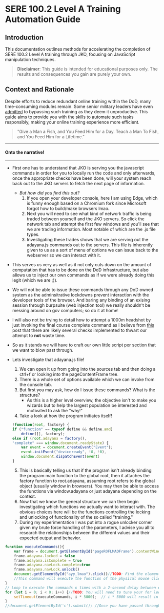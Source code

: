# SERE 100.2 Level A Training Automation Guide

## Introduction
This documentation outlines methods for accelerating the completion of SERE 100.2 Level A training through JKO, focusing on JavaScript manipulation techniques.

> **Disclaimer**: This guide is intended for educational purposes only. The results and consequences you gain are purely your own.

## Context and Rationale
Despite efforts to reduce redundant online training within the DoD, many time-consuming modules remain. Some senior military leaders have even [admitted](https://www.military.com/daily-news/2022/09/13/dont-do-it-senior-leaders-say-soldiers-should-stop-taking-mandatory-online-classes.html) to bypassing such training as they deem it unproductive. This guide aims to provide you with the skills to automate such tasks responsibly, making your online training experience more efficient.

> "Give a Man a Fish, and You Feed Him for a Day. Teach a Man To Fish, and You Feed Him for a Lifetime."
---
#### Onto the narrative!
---
- First one has to understand that JKO is serving you the javascript commands in order for you to locally run the code and only afterwards, once the appropriate checks have been done, will your system reach back out to the JKO servers to fetch the next page of information.
    - *But how did you find this out?*
        1. If you open your developer console, here I am using Edge, which is funny enough based on a Chromium fork since Microsoft forgot how to build/make browsers lmao.
        2. Next you will need to see what kind of network traffic is being traded between yourself and the JKO servers. So click the network tab and attempt the first few windows and you'll see that we are trading information. Most notable of which are the .js file types.
        3. Investigating these trades shows that we are serving out the adayana.js commands out to the servers. This file is inherently given to us as a sort of menu of options we can issue back to the webserver so we can interact with it.

- This serves us very as well as it not only cuts down on the amount of computation that has to be done on the DoD infrastructure, but also allows us to inject our own commands as if we were already doing this legit (which we are ;)).
- We will not be able to issue these commands through any DoD owned system as the adminsitrative lockdowns prevent interaction with the developer tools of the browser. And baring any binding of an exising session through burpsuite (web injection tool) we really shouldn't be messing around on gov computers; so do it at home! 
- I will also not be trying to detail how to attempt a 1000m headshot by just invoking the final course complete command as I believe from [this](https://github.com/Clutch152/scripts/issues/75) post that there are likely several checks implemented to thwart our attempt to **not** waste time.
- So as it stands we will have to craft our own little script per section that we want to blow past through.
- Lets investigate that adayana.js file!
    1. We can open it up from going into the sources tab and then doing a ctrl+f or looking into the pageContentFrame tree.
    2. There is a whole set of options available which we can invoke from the console tab.
    3. But first you may ask, how do I issue these commands? What is the structure? 
        - As this is a higher level overview, the objective isn't to make you wizards but to help the largest population be interested and motivated to ask the "why!"
    4. Take a look at how the program initiates itself! 
    ```javascript
    !function(root, factory) {
    if ("function" == typeof define && define.amd)
        define([], factory);
    else if (root.adayana = factory(),
    "complete" === window.document.readyState) {
        var event = document.createEvent("Event");
        event.initEvent("deviceready", !0, !0),
        window.document.dispatchEvent(event)
    }
    ```
    5. This is basically telling us that if the program isn't already binding the program main function to the global root, then it attaches the factory function to root.adayana, assuming root refers to the global object (usually window in browsers). You may then be able to access the functions via window.adayana or just adayana depending on the context.
    6. Now that we know the general structure we can then begin investigating which functions we actually want to interact with. The obvious choices here will be the functions controlling the locking and unlocking of functionality of the so called "training."
    7. During my experimentation I was put into a rogue unlocker corner given my brute force handling of the parameters, I advise you all to research the relationships between the different values and their expected output and behavior.

```javascript
function executeCommands(){
    var frame = document.getElementById('pageROFLMAOFrame').contentWindow //TODO: This portion is a little more abstract given an understanding between where the adayana commands are being referenced and where more global objects are being executed/referenced. For the sake of brevity you can think of "frames" as parts of a town. Some are industrial while others are like a downtown. Think of the frame where adayana is executing as that industrial area, seperate from the downtown trendy area where the buttons (and we) live. You will need to reference elements outside of the downtown area we are living in = the frames of the webpage (you can see this within the html structure). Replace "pageROFLMAOFrame" with the actual answer:"pageContentFrame"
    frame.adayana.locked = false
    frame.adayana.isComplete = true
    frame.adayana.navLock.complete=true
    frame.adayana.navLock.unlock()
    document.getElementById("ayy_lmao").click()//TODO: Find the element ID of the Next button, you can do this by using your inspect element tool and dragging it over to the revealed next button. Once you do this, you will be transported to the html location where it is referenced. You will see that the Next button has an id within its html structure Hint: n**_***t
    //This command will execute the function of the physical mouse click onto the object
}
// Loop to execute the commands n times with a 2-second delay between each
for (let i = 0; i < 0; i++) {//TODO: You will need to tune your for loop based on how many screens you want to bypass
    setTimeout(executeCommands, i * 5000);  // i * 5000 will result in a 5-second delay between each loop so that the server has enough time to fulfill the request etc.
}
//document.getElementById('c').submit(); //Once you have passed through all the pages within the section, you can uncomment this command and issue it within the console in order to go to the next section so you can also put this into your automation step with an appropriate wait time so that the site doesn't crash on you

```
